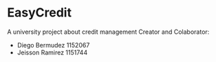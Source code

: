 # EasyCredit
A university project about credit management
Creator and Colaborator:
- Diego Bermudez 1152067
- Jeisson Ramirez 1151744